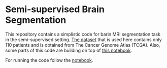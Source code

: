 # Semi-supervised Brain Segmentation

This repository contains a simplistic code for barin MRI segmentation task in the semi-supervised setting.
[The dataset](https://www.kaggle.com/mateuszbuda/lgg-mri-segmentation) that is used here contains only 110 patients and is obtained from The Cancer Genome Atlas (TCGA).
Also, some parts of this code are building on top of [this notebook](https://www.kaggle.com/mateuszbuda/brain-segmentation-pytorch).

For running the code follow the [notebook](notebook.ipynb).
